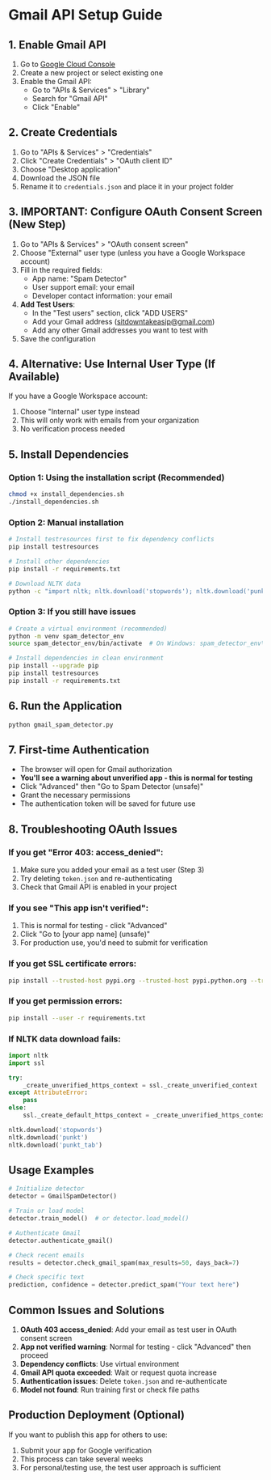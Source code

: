 # Gmail API Setup Guide

## 1. Enable Gmail API

1. Go to [Google Cloud Console](https://console.cloud.google.com/)
2. Create a new project or select existing one
3. Enable the Gmail API:
   - Go to "APIs & Services" > "Library"
   - Search for "Gmail API"
   - Click "Enable"

## 2. Create Credentials

1. Go to "APIs & Services" > "Credentials"
2. Click "Create Credentials" > "OAuth client ID"
3. Choose "Desktop application"
4. Download the JSON file
5. Rename it to `credentials.json` and place it in your project folder

## 3. **IMPORTANT: Configure OAuth Consent Screen (New Step)**

1. Go to "APIs & Services" > "OAuth consent screen"
2. Choose "External" user type (unless you have a Google Workspace account)
3. Fill in the required fields:
   - App name: "Spam Detector"
   - User support email: your email
   - Developer contact information: your email
4. **Add Test Users**:
   - In the "Test users" section, click "ADD USERS"
   - Add your Gmail address (sitdowntakeasip@gmail.com)
   - Add any other Gmail addresses you want to test with
5. Save the configuration

## 4. Alternative: Use Internal User Type (If Available)

If you have a Google Workspace account:
1. Choose "Internal" user type instead
2. This will only work with emails from your organization
3. No verification process needed

## 5. Install Dependencies

### Option 1: Using the installation script (Recommended)
```bash
chmod +x install_dependencies.sh
./install_dependencies.sh
```

### Option 2: Manual installation
```bash
# Install testresources first to fix dependency conflicts
pip install testresources

# Install other dependencies
pip install -r requirements.txt

# Download NLTK data
python -c "import nltk; nltk.download('stopwords'); nltk.download('punkt'); nltk.download('punkt_tab')"
```

### Option 3: If you still have issues
```bash
# Create a virtual environment (recommended)
python -m venv spam_detector_env
source spam_detector_env/bin/activate  # On Windows: spam_detector_env\Scripts\activate

# Install dependencies in clean environment
pip install --upgrade pip
pip install testresources
pip install -r requirements.txt
```

## 6. Run the Application

```bash
python gmail_spam_detector.py
```

## 7. First-time Authentication

- The browser will open for Gmail authorization
- **You'll see a warning about unverified app - this is normal for testing**
- Click "Advanced" then "Go to Spam Detector (unsafe)"
- Grant the necessary permissions
- The authentication token will be saved for future use

## 8. Troubleshooting OAuth Issues

### If you get "Error 403: access_denied":
1. Make sure you added your email as a test user (Step 3)
2. Try deleting `token.json` and re-authenticating
3. Check that Gmail API is enabled in your project

### If you see "This app isn't verified":
1. This is normal for testing - click "Advanced"
2. Click "Go to [your app name] (unsafe)"
3. For production use, you'd need to submit for verification

### If you get SSL certificate errors:
```bash
pip install --trusted-host pypi.org --trusted-host pypi.python.org --trusted-host files.pythonhosted.org -r requirements.txt
```

### If you get permission errors:
```bash
pip install --user -r requirements.txt
```

### If NLTK data download fails:
```python
import nltk
import ssl

try:
    _create_unverified_https_context = ssl._create_unverified_context
except AttributeError:
    pass
else:
    ssl._create_default_https_context = _create_unverified_https_context

nltk.download('stopwords')
nltk.download('punkt')
nltk.download('punkt_tab')
```

## Usage Examples

```python
# Initialize detector
detector = GmailSpamDetector()

# Train or load model
detector.train_model()  # or detector.load_model()

# Authenticate Gmail
detector.authenticate_gmail()

# Check recent emails
results = detector.check_gmail_spam(max_results=50, days_back=7)

# Check specific text
prediction, confidence = detector.predict_spam("Your text here")
```

## Common Issues and Solutions

1. **OAuth 403 access_denied**: Add your email as test user in OAuth consent screen
2. **App not verified warning**: Normal for testing - click "Advanced" then proceed
3. **Dependency conflicts**: Use virtual environment
4. **Gmail API quota exceeded**: Wait or request quota increase
5. **Authentication issues**: Delete `token.json` and re-authenticate
6. **Model not found**: Run training first or check file paths

## Production Deployment (Optional)

If you want to publish this app for others to use:
1. Submit your app for Google verification
2. This process can take several weeks
3. For personal/testing use, the test user approach is sufficient

